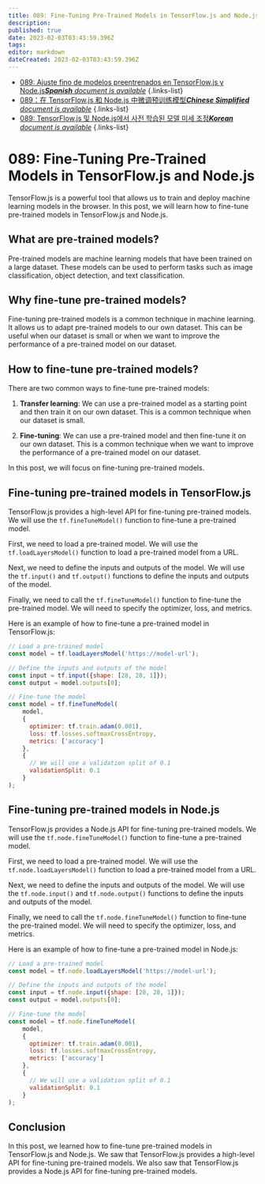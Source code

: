 ```yaml
---
title: 089: Fine-Tuning Pre-Trained Models in TensorFlow.js and Node.js
description: 
published: true
date: 2023-02-03T03:43:59.396Z
tags: 
editor: markdown
dateCreated: 2023-02-03T03:43:59.396Z
---
```


- [089: Ajuste fino de modelos preentrenados en TensorFlow.js y Node.js***Spanish** document is available*](/es/Knowledge-base/TensorFlow-js/Learning/089-fine-tuning-pre-trained-models-in-tensorflow-js-and-node-js)
{.links-list}
- [089：在 TensorFlow.js 和 Node.js 中微调预训练模型***Chinese Simplified** document is available*](/zh/Knowledge-base/TensorFlow-js/Learning/089-fine-tuning-pre-trained-models-in-tensorflow-js-and-node-js)
{.links-list}
- [089: TensorFlow.js 및 Node.js에서 사전 학습된 모델 미세 조정***Korean** document is available*](/ko/Knowledge-base/TensorFlow-js/Learning/089-fine-tuning-pre-trained-models-in-tensorflow-js-and-node-js)
{.links-list}


# 089: Fine-Tuning Pre-Trained Models in TensorFlow.js and Node.js

TensorFlow.js is a powerful tool that allows us to train and deploy machine learning models in the browser. In this post, we will learn how to fine-tune pre-trained models in TensorFlow.js and Node.js.

## What are pre-trained models?

Pre-trained models are machine learning models that have been trained on a large dataset. These models can be used to perform tasks such as image classification, object detection, and text classification.

## Why fine-tune pre-trained models?

Fine-tuning pre-trained models is a common technique in machine learning. It allows us to adapt pre-trained models to our own dataset. This can be useful when our dataset is small or when we want to improve the performance of a pre-trained model on our dataset.

## How to fine-tune pre-trained models?

There are two common ways to fine-tune pre-trained models:

1. **Transfer learning**: We can use a pre-trained model as a starting point and then train it on our own dataset. This is a common technique when our dataset is small.

2. **Fine-tuning**: We can use a pre-trained model and then fine-tune it on our own dataset. This is a common technique when we want to improve the performance of a pre-trained model on our dataset.

In this post, we will focus on fine-tuning pre-trained models.

## Fine-tuning pre-trained models in TensorFlow.js

TensorFlow.js provides a high-level API for fine-tuning pre-trained models. We will use the `tf.fineTuneModel()` function to fine-tune a pre-trained model.

First, we need to load a pre-trained model. We will use the `tf.loadLayersModel()` function to load a pre-trained model from a URL.

Next, we need to define the inputs and outputs of the model. We will use the `tf.input()` and `tf.output()` functions to define the inputs and outputs of the model.

Finally, we need to call the `tf.fineTuneModel()` function to fine-tune the pre-trained model. We will need to specify the optimizer, loss, and metrics.

Here is an example of how to fine-tune a pre-trained model in TensorFlow.js:

```javascript
// Load a pre-trained model
const model = tf.loadLayersModel('https://model-url');

// Define the inputs and outputs of the model
const input = tf.input({shape: [28, 28, 1]});
const output = model.outputs[0];

// Fine-tune the model
const model = tf.fineTuneModel(
    model,
    {
      optimizer: tf.train.adam(0.001),
      loss: tf.losses.softmaxCrossEntropy,
      metrics: ['accuracy']
    },
    {
      // We will use a validation split of 0.1
      validationSplit: 0.1
    }
);
```

## Fine-tuning pre-trained models in Node.js

TensorFlow.js provides a Node.js API for fine-tuning pre-trained models. We will use the `tf.node.fineTuneModel()` function to fine-tune a pre-trained model.

First, we need to load a pre-trained model. We will use the `tf.node.loadLayersModel()` function to load a pre-trained model from a URL.

Next, we need to define the inputs and outputs of the model. We will use the `tf.node.input()` and `tf.node.output()` functions to define the inputs and outputs of the model.

Finally, we need to call the `tf.node.fineTuneModel()` function to fine-tune the pre-trained model. We will need to specify the optimizer, loss, and metrics.

Here is an example of how to fine-tune a pre-trained model in Node.js:

```javascript
// Load a pre-trained model
const model = tf.node.loadLayersModel('https://model-url');

// Define the inputs and outputs of the model
const input = tf.node.input({shape: [28, 28, 1]});
const output = model.outputs[0];

// Fine-tune the model
const model = tf.node.fineTuneModel(
    model,
    {
      optimizer: tf.train.adam(0.001),
      loss: tf.losses.softmaxCrossEntropy,
      metrics: ['accuracy']
    },
    {
      // We will use a validation split of 0.1
      validationSplit: 0.1
    }
);
```

## Conclusion

In this post, we learned how to fine-tune pre-trained models in TensorFlow.js and Node.js. We saw that TensorFlow.js provides a high-level API for fine-tuning pre-trained models. We also saw that TensorFlow.js provides a Node.js API for fine-tuning pre-trained models.